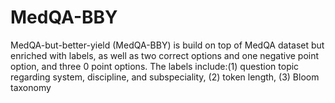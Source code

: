# MedQA-BBY
MedQA-but-better-yield (MedQA-BBY) is build on top of MedQA dataset but enriched with labels, as well as two correct options and one negative point option, and three 0 point options. The labels include:(1) question topic regarding system, discipline, and subspeciality, (2) token length, (3) Bloom taxonomy 
